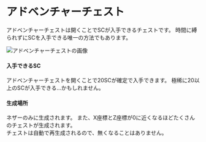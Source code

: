 # アドベンチャーチェスト
アドベンチャーチェストは開くことでSCが入手できるチェストです。  時間に縛られずにSCを入手できる唯一の方法でもあります。

![アドベンチャーチェストの画像](https://user-images.githubusercontent.com/80201746/157842891-4af5a584-aca6-48a0-9dab-6a4c1a59c881.png)

#### 入手できるSC  

アドベンチャーチェストを開くことで20SCが確定で入手できます。  極稀に20以上のSCが入手できる...かもしれません。

#### 生成場所  

ネザーのみに生成されます。  また、X座標とZ座標が0に近くなるほどたくさんのチェストが生成されます。  
チェストは自動で再生成されるので、無くなることはありません。  
